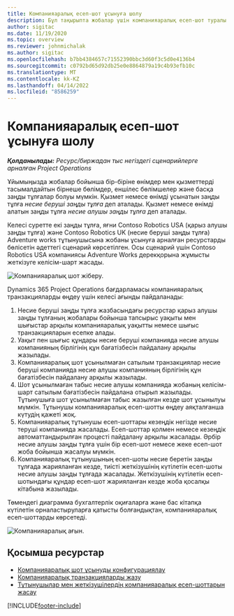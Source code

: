 ```yaml
---
title: Компанияаралық есеп-шот ұсынуға шолу
description: Бұл тақырыпта жобалар үшін компанияаралық есеп-шот туралы ақпарат пен мысалдар келтірілген.
author: sigitac
ms.date: 11/19/2020
ms.topic: overview
ms.reviewer: johnmichalak
ms.author: sigitac
ms.openlocfilehash: b7bb4384657c71552390bbc3d60f3c5d0e4136b4
ms.sourcegitcommit: c0792bd65d92db25e0e8864879a19c4b93efb10c
ms.translationtype: MT
ms.contentlocale: kk-KZ
ms.lasthandoff: 04/14/2022
ms.locfileid: "8586259"
---
```

# <a name="intercompany-invoicing-overview"></a>Компанияаралық есеп-шот ұсынуға шолу

_**Қолданылады:** Ресурс/биржадан тыс негіздегі сценарийлерге арналған Project Operations_

Ұйымыңызда жобалар бойынша бір-біріне өнімдер мен қызметтерді тасымалдайтын бірнеше бөлімдер, еншілес бөлімшелер және басқа заңды тұлғалар болуы мүмкін. Қызмет немесе өнімді ұсынатын заңды тұлға *несие беруші заңды тұлға* деп аталады. Қызмет немесе өнімді алатын заңды тұлға *несие алушы заңды тұлға* деп аталады.

Келесі суретте екі заңды тұлға, яғни Contoso Robotics USA (қарыз алушы заңды тұлға) және Contoso Robotics UK (несие беруші заңды тұлға) Adventure works тұтынушысына жобаны ұсынуға арналған ресурстарды бөлісетін әдеттегі сценарий көрсетілген. Осы сценарий үшін Contoso Robotics USA компаниясы Adventure Works дерекқорына жұмысты жеткізуге келісім-шарт жасады.

![Компанияаралық шот жіберу.](./media/IntercompanyScenario.png) 

Dynamics 365 Project Operations бағдарламасы компанияаралық транзакцияларды өңдеу үшін келесі ағынды пайдаланады:

1. Несие беруші заңды тұлға жазбасындағы ресурстар қарыз алушы заңды тұлғаның жобалары бойынша тапсырыс уақыты мен шығыстар арқылы компанияаралық уақытты немесе шығыс транзакцияларын есепке алады.
2. Уақыт пен шығыс құндары несие беруші компанияда несие алушы компанияның бірлігінің құн бағатізбесін пайдалану арқылы жазылады.
3. Компанияаралық шот ұсынылмаған сатылым транзакциялар несие беруші компанияда несие алушы компанияның бірлігінің құн бағатізбесін пайдалану арқылы жазылады.
4. Шот ұсынылмаған табыс несие алушы компанияда жобаның келісім-шарт сатылым бағатізбесін пайдалана отырып жазылады. Тұтынушыға шот ұсынылмаған табыс жазылған кезде шот ұсынылуы мүмкін. Тұтынушы компанияаралық есеп-шотты өңдеу аяқталғанша күтудің қажеті жоқ.
5. Компанияаралық тұтынушы есеп-шоттары кезеңдік негізде несие теруші компанияда жасалады. Есеп-шоттар қолмен немесе кезеңдік автоматтандырылған процесті пайдалану арқылы жасалады. Әрбір несие алушы заңды тұлға үшін бір есеп-шот немесе жеке есеп-шот жоба бойынша жасалуы мүмкін.
6. Компанияаралық тұтынушының есеп-шоты несие беретін заңды тұлғада жарияланған кезде, тиісті жеткізушінің күтілетін есеп-шоты несие алушы заңды тұлғада жасалады. Жеткізушінің күтілетін есеп-шотындағы құндар есеп-шот жарияланған кезде жоба қосалқы кітабына жазылады.

Төмендегі диаграмма бухгалтерлік оқиғаларға және бас кітапқа күтілетін орналастыруларға қатысты болғандықтан, компанияаралық есеп-шоттарды көрсетеді.

![Компанияаралық ағын.](./media/IntercompanyFlow.png)

## <a name="additional-resources"></a>Қосымша ресурстар

- [Компанияаралық шот ұсынуды конфигурациялау](configure-intercompany-invoicing.md)
- [Компанияаралық транзакцияларды жазу](create-intercompany-transactions.md)
- [Тұтынушылар мен жеткізушілердің компанияаралық есеп-шоттарын жасау](create-intercompany-customer-vendor-invoices.md)


[!INCLUDE[footer-include](../includes/footer-banner.md)]
